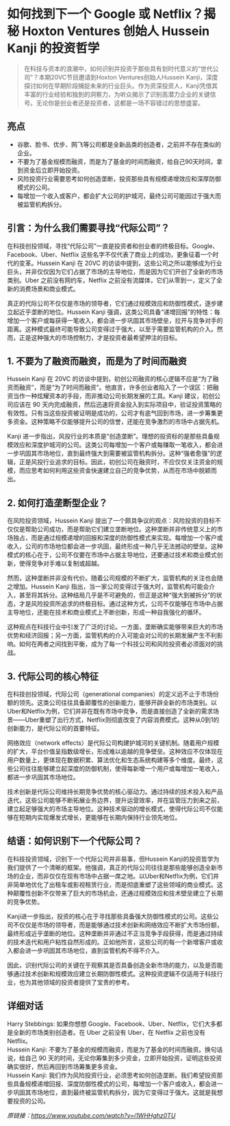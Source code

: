 # 如何找到下一个 Google 或 Netflix？揭秘 Hoxton Ventures 创始人 Hussein Kanji 的投资哲学

>在科技与资本的浪潮中，如何识别并投资于那些具有划时代意义的“世代公司”？本期20VC节目邀请到Hoxton Ventures创始人Hussein Kanji，深度探讨如何在早期阶段捕捉未来的行业巨头。作为资深投资人，Kanji凭借其丰富的行业经验和独到的洞察力，为听众揭示了识别高潜力企业的关键信号。无论你是创业者还是投资者，这都是一场不容错过的思想盛宴。

## 亮点
- 谷歌、脸书、优步、网飞等公司都是全新品类的创造者，之前并不存在类似的企业。  
- 不要为了基金规模而融资，而是为了基金的时间而融资，给自己90天时间，拿到资金后立即开始投资。  
- 风险投资行业需要思考如何创造垄断，投资那些具有规模递增效应和深厚防御模式的公司。  
- 每增加一个收入或客户，都会扩大公司的护城河，最终公司可能因过于强大而被监管机构拆分。

## 引言：为什么我们需要寻找“代际公司”？
在科技创投领域，寻找“代际公司”一直是投资者和创业者的终极目标。Google、Facebook、Uber、Netflix 这些名字不仅代表了商业上的成功，更象征着一个时代的变革。Hussein Kanji 在 20VC 的访谈中提到，这些公司之所以能够成为行业巨头，并非仅仅因为它们占据了市场的主导地位，而是因为它们开创了全新的市场类别。Uber 之前没有网约车，Netflix 之前没有流媒体，它们从零到一，定义了全新的消费场景和商业模式。

真正的代际公司不仅仅是市场的领导者，它们通过规模效应和防御性模式，逐步建立起近乎垄断的地位。Hussein Kanji 强调，这类公司具备“递增回报”的特性：每增加一个客户或每获得一笔收入，都会进一步巩固其市场壁垒，拉开与竞争对手的距离。这种模式最终可能导致公司变得过于强大，以至于需要监管机构的介入。然而，正是这种强大的市场控制力，才是投资者最希望押注的目标。

## 1. 不要为了融资而融资，而是为了时间而融资
Hussein Kanji 在 20VC 的访谈中提到，初创公司融资的核心逻辑不应是“为了融资而融资”，而是“为了时间而融资”。他直言，许多创业者陷入了一个误区：把融资当作一种炫耀资本的手段，而非推动公司长期发展的工具。Kanji 建议，初创公司应该在 90 天内完成融资，然后迅速将资金投入到实际项目中，验证投资策略的有效性。只有当这些投资被证明是成功的，公司才有底气回到市场，进一步筹集更多资金。这种策略不仅能够提升公司的信誉，还能在竞争激烈的市场中占据先机。

Kanji 进一步指出，风投行业的本质是“创造垄断”。理想的投资标的是那些具备规模效应和深度护城河的公司。这类公司每增加一个客户或每赚取一笔收入，都会进一步巩固其市场地位，直到最终强大到需要被监管机构拆分。这种“强者愈强”的逻辑，正是风投行业追求的目标。因此，初创公司在融资时，不应仅仅关注资金的规模，而应思考如何利用这些资金快速建立自己的竞争优势，从而在市场中脱颖而出。

## 2. 如何打造垄断型企业？
在风险投资领域，Hussein Kanji 提出了一个颇具争议的观点：风险投资的目标不仅仅是帮助公司成功，而是帮助它们建立垄断地位。这种垄断并非传统意义上的市场独占，而是通过规模递增的回报和深度的防御性模式来实现。每增加一个客户或收入，公司的市场地位都会进一步巩固，最终形成一种几乎无法撼动的壁垒。这种模式的核心在于，公司不仅要在市场中占据主导地位，还要通过技术和商业模式创新，使得竞争对手难以复制或超越。

然而，这种垄断并非没有代价。随着公司规模的不断扩大，监管机构的关注也会随之增加。Hussein Kanji 指出，当一家公司变得过于强大时，监管机构可能会介入，甚至将其拆分。这种结局几乎是不可避免的，但正是这种“强大到被拆分”的状态，才是风险投资所追求的终极目标。通过这种方式，公司不仅能够在市场中占据主导地位，还能在技术和商业模式上不断创新，形成一种自我强化的循环。

这种观点在科技行业中引发了广泛的讨论。一方面，垄断确实能够带来巨大的市场优势和经济回报；另一方面，监管机构的介入可能会对公司的长期发展产生不利影响。如何在两者之间找到平衡，成为了每一个科技公司和风险投资者必须面对的挑战。

## 3. 代际公司的核心特征
在科技创投领域，代际公司（generational companies）的定义远不止于市场份额的领先。这类公司往往具备颠覆性的创新能力，能够开辟全新的市场类别。以Uber和Netflix为例，它们并非在既有市场中竞争，而是直接创造了全新的需求场景——Uber重塑了出行方式，Netflix则彻底改变了内容消费模式。这种从0到1的创新能力，是代际公司的首要特征。

网络效应（network effects）是代际公司构建护城河的关键机制。随着用户规模的扩大，平台价值呈指数级增长，形成难以逾越的竞争壁垒。这种效应不仅体现在用户数量上，更体现在数据积累、算法优化和生态系统构建等多个维度。最终，这些公司往往能够建立起深度的防御机制，使得每新增一个用户或每增加一笔收入，都进一步巩固其市场地位。

技术创新是代际公司维持长期竞争优势的核心驱动力。通过持续的技术投入和产品迭代，这些公司能够不断拓展业务边界，提升运营效率，并在监管压力到来之前，建立起足够强大的市场主导地位。这种技术驱动的增长模式，使得代际公司不仅能够在短期内实现爆发式增长，更能够在长期内保持行业领先地位。

## 结语：如何识别下一个代际公司？
在科技投资领域，识别下一个代际公司并非易事，但Hussein Kanji的投资哲学为我们提供了一个清晰的框架。他强调，真正的代际公司往往是那些能够创造全新市场的企业，而非仅仅在现有市场中占据一席之地。以Uber和Netflix为例，它们并非简单地优化了出租车或影视租赁行业，而是彻底重塑了这些领域的商业模式。这种颠覆性创新不仅带来了巨大的市场机会，还通过规模效应和技术壁垒建立了长期的竞争优势。

Kanji进一步指出，投资的核心在于寻找那些具备强大防御性模式的公司。这些公司不仅仅是市场的领导者，而是能够通过技术创新和网络效应不断扩大市场份额，最终形成近乎垄断的地位。这种垄断并非通过不正当竞争手段获得，而是通过持续的技术迭代和用户粘性自然形成的。正如他所言，这些公司的每一个新增客户或收入都会进一步巩固其市场地位，直到监管机构不得不介入。

因此，识别代际公司的关键在于观察其是否具备创造全新市场的能力，以及是否能够通过技术创新和规模效应建立长期防御性模式。这种投资逻辑不仅适用于科技行业，也为其他领域的投资者提供了宝贵的参考。

## 详细对话
Harry Stebbings: 如果你想想 Google、Facebook、Uber、Netflix，它们大多都是全新的市场类别创造者。在 Uber 之前没有 Uber，在 Netflix 之前也没有 Netflix。  
Hussein Kanji: 不要为了基金的规模而融资，而是为了基金的时间而融资。换句话说，给自己 90 天的时间，无论你筹集到多少资金，立即开始投资，证明这些投资确实很好，然后再回到市场筹集更多资金。  
Hussein Kanji: 我们作为风险投资行业，必须思考如何创造垄断。我们希望投资那些具备规模递增回报、深度防御性模式的公司，每增加一个客户或收入，都会进一步巩固其市场地位，直到最终被监管机构拆分，因为它变得过于强大。这就是我想要投资的公司。

_原链接：https://www.youtube.com/watch?v=i1WHHghz0TU_